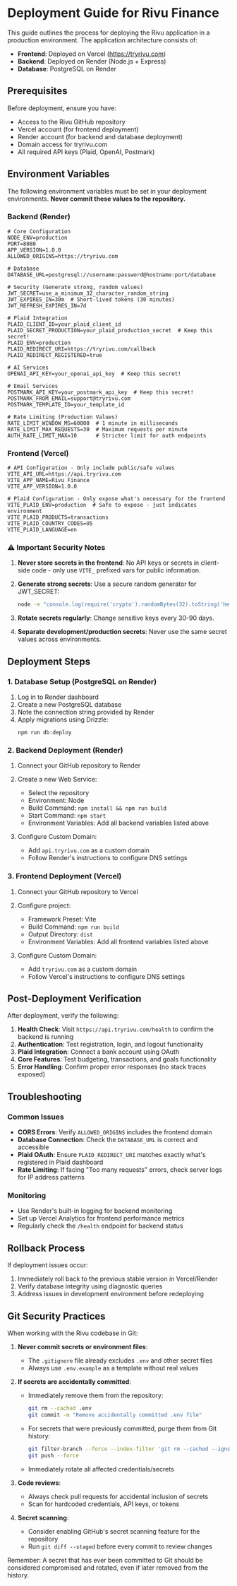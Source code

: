 # Deployment Guide for Rivu Finance

This guide outlines the process for deploying the Rivu application in a production environment. The application architecture consists of:

- **Frontend**: Deployed on Vercel (https://tryrivu.com)
- **Backend**: Deployed on Render (Node.js + Express)
- **Database**: PostgreSQL on Render

## Prerequisites

Before deployment, ensure you have:

- Access to the Rivu GitHub repository
- Vercel account (for frontend deployment)
- Render account (for backend and database deployment)
- Domain access for tryrivu.com
- All required API keys (Plaid, OpenAI, Postmark)

## Environment Variables

The following environment variables must be set in your deployment environments. **Never commit these values to the repository.**

### Backend (Render)

```
# Core Configuration
NODE_ENV=production
PORT=8080
APP_VERSION=1.0.0
ALLOWED_ORIGINS=https://tryrivu.com

# Database
DATABASE_URL=postgresql://username:password@hostname:port/database

# Security (Generate strong, random values)
JWT_SECRET=use_a_minimum_32_character_random_string
JWT_EXPIRES_IN=30m  # Short-lived tokens (30 minutes) 
JWT_REFRESH_EXPIRES_IN=7d

# Plaid Integration
PLAID_CLIENT_ID=your_plaid_client_id
PLAID_SECRET_PRODUCTION=your_plaid_production_secret  # Keep this secret!
PLAID_ENV=production
PLAID_REDIRECT_URI=https://tryrivu.com/callback
PLAID_REDIRECT_REGISTERED=true

# AI Services
OPENAI_API_KEY=your_openai_api_key  # Keep this secret!

# Email Services
POSTMARK_API_KEY=your_postmark_api_key  # Keep this secret!
POSTMARK_FROM_EMAIL=support@tryrivu.com
POSTMARK_TEMPLATE_ID=your_template_id

# Rate Limiting (Production Values)
RATE_LIMIT_WINDOW_MS=60000  # 1 minute in milliseconds
RATE_LIMIT_MAX_REQUESTS=30  # Maximum requests per minute
AUTH_RATE_LIMIT_MAX=10      # Stricter limit for auth endpoints
```

### Frontend (Vercel)

```
# API Configuration - Only include public/safe values
VITE_API_URL=https://api.tryrivu.com
VITE_APP_NAME=Rivu Finance
VITE_APP_VERSION=1.0.0

# Plaid Configuration - Only expose what's necessary for the frontend
VITE_PLAID_ENV=production  # Safe to expose - just indicates environment
VITE_PLAID_PRODUCTS=transactions
VITE_PLAID_COUNTRY_CODES=US
VITE_PLAID_LANGUAGE=en
```

### ⚠️ Important Security Notes

1. **Never store secrets in the frontend**: No API keys or secrets in client-side code - only use `VITE_` prefixed vars for public information.

2. **Generate strong secrets**: Use a secure random generator for JWT_SECRET:
   ```bash
   node -e "console.log(require('crypto').randomBytes(32).toString('hex'))"
   ```

3. **Rotate secrets regularly**: Change sensitive keys every 30-90 days.

4. **Separate development/production secrets**: Never use the same secret values across environments.

## Deployment Steps

### 1. Database Setup (PostgreSQL on Render)

1. Log in to Render dashboard
2. Create a new PostgreSQL database
3. Note the connection string provided by Render
4. Apply migrations using Drizzle:
   ```
   npm run db:deploy
   ```

### 2. Backend Deployment (Render)

1. Connect your GitHub repository to Render
2. Create a new Web Service:
   - Select the repository
   - Environment: Node
   - Build Command: `npm install && npm run build`
   - Start Command: `npm start`
   - Environment Variables: Add all backend variables listed above

3. Configure Custom Domain:
   - Add `api.tryrivu.com` as a custom domain
   - Follow Render's instructions to configure DNS settings

### 3. Frontend Deployment (Vercel)

1. Connect your GitHub repository to Vercel
2. Configure project:
   - Framework Preset: Vite
   - Build Command: `npm run build`
   - Output Directory: `dist`
   - Environment Variables: Add all frontend variables listed above

3. Configure Custom Domain:
   - Add `tryrivu.com` as a custom domain
   - Follow Vercel's instructions to configure DNS settings

## Post-Deployment Verification

After deployment, verify the following:

1. **Health Check**: Visit `https://api.tryrivu.com/health` to confirm the backend is running
2. **Authentication**: Test registration, login, and logout functionality
3. **Plaid Integration**: Connect a bank account using OAuth
4. **Core Features**: Test budgeting, transactions, and goals functionality
5. **Error Handling**: Confirm proper error responses (no stack traces exposed)

## Troubleshooting

### Common Issues

- **CORS Errors**: Verify `ALLOWED_ORIGINS` includes the frontend domain
- **Database Connection**: Check the `DATABASE_URL` is correct and accessible
- **Plaid OAuth**: Ensure `PLAID_REDIRECT_URI` matches exactly what's registered in Plaid dashboard
- **Rate Limiting**: If facing "Too many requests" errors, check server logs for IP address patterns

### Monitoring

- Use Render's built-in logging for backend monitoring
- Set up Vercel Analytics for frontend performance metrics
- Regularly check the `/health` endpoint for backend status

## Rollback Process

If deployment issues occur:

1. Immediately roll back to the previous stable version in Vercel/Render
2. Verify database integrity using diagnostic queries
3. Address issues in development environment before redeploying

## Git Security Practices

When working with the Rivu codebase in Git:

1. **Never commit secrets or environment files**:
   - The `.gitignore` file already excludes `.env` and other secret files
   - Always use `.env.example` as a template without real values

2. **If secrets are accidentally committed**:
   - Immediately remove them from the repository:
     ```bash
     git rm --cached .env
     git commit -m "Remove accidentally committed .env file"
     ```
   - For secrets that were previously committed, purge them from Git history:
     ```bash
     git filter-branch --force --index-filter 'git rm --cached --ignore-unmatch .env' --prune-empty --tag-name-filter cat -- --all
     git push --force
     ```
   - Immediately rotate all affected credentials/secrets

3. **Code reviews**:
   - Always check pull requests for accidental inclusion of secrets
   - Scan for hardcoded credentials, API keys, or tokens
   
4. **Secret scanning**:
   - Consider enabling GitHub's secret scanning feature for the repository
   - Run `git diff --staged` before every commit to review changes

Remember: A secret that has ever been committed to Git should be considered compromised and rotated, even if later removed from the history.